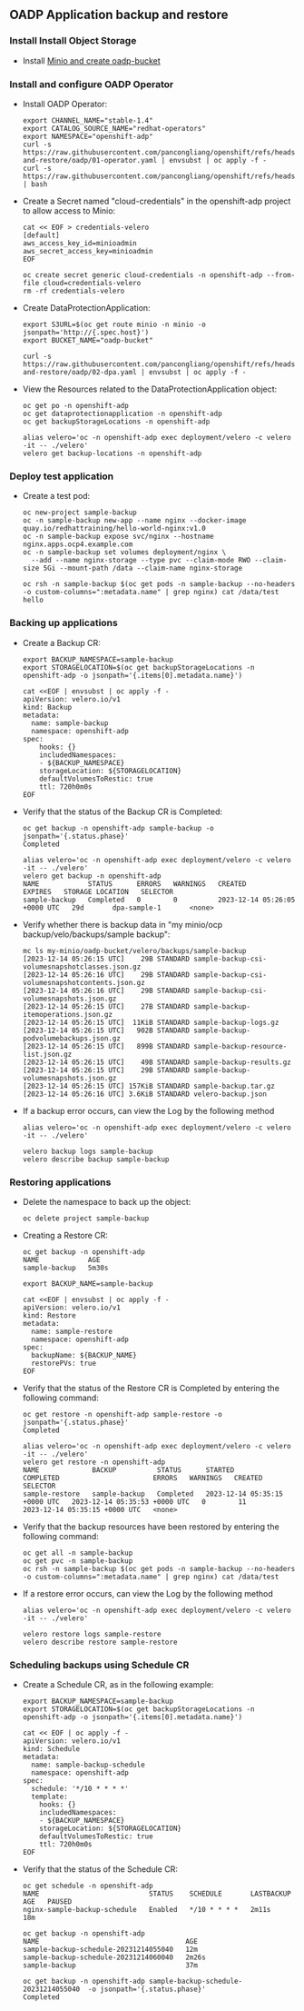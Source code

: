 ##  OADP Application backup and restore

### Install Install Object Storage

* Install [Minio and create oadp-bucket](/storage/minio/readme.md)

### Install and configure OADP Operator

* Install OADP Operator:
  ```
  export CHANNEL_NAME="stable-1.4"
  export CATALOG_SOURCE_NAME="redhat-operators"
  export NAMESPACE="openshift-adp"
  curl -s https://raw.githubusercontent.com/pancongliang/openshift/refs/heads/main/backup-and-restore/oadp/01-operator.yaml | envsubst | oc apply -f -
  curl -s https://raw.githubusercontent.com/pancongliang/openshift/refs/heads/main/operator/approve_ip.sh | bash
  ```

* Create a Secret named "cloud-credentials" in the openshift-adp project to allow access to Minio:
  ```
  cat << EOF > credentials-velero
  [default]
  aws_access_key_id=minioadmin
  aws_secret_access_key=minioadmin
  EOF

  oc create secret generic cloud-credentials -n openshift-adp --from-file cloud=credentials-velero
  rm -rf credentials-velero
  ```

* Create DataProtectionApplication:
  ```
  export S3URL=$(oc get route minio -n minio -o jsonpath='http://{.spec.host}')
  export BUCKET_NAME="oadp-bucket"
  
  curl -s https://raw.githubusercontent.com/pancongliang/openshift/refs/heads/main/backup-and-restore/oadp/02-dpa.yaml | envsubst | oc apply -f -
  ```

* View the Resources related to the DataProtectionApplication object:
  ```
  oc get po -n openshift-adp
  oc get dataprotectionapplication -n openshift-adp
  oc get backupStorageLocations -n openshift-adp

  alias velero='oc -n openshift-adp exec deployment/velero -c velero -it -- ./velero'
  velero get backup-locations -n openshift-adp
  ```

### Deploy test application
* Create a test pod:
  ```
  oc new-project sample-backup
  oc -n sample-backup new-app --name nginx --docker-image quay.io/redhattraining/hello-world-nginx:v1.0
  oc -n sample-backup expose svc/nginx --hostname nginx.apps.ocp4.example.com
  oc -n sample-backup set volumes deployment/nginx \
    --add --name nginx-storage --type pvc --claim-mode RWO --claim-size 5Gi --mount-path /data --claim-name nginx-storage

  oc rsh -n sample-backup $(oc get pods -n sample-backup --no-headers -o custom-columns=":metadata.name" | grep nginx) cat /data/test
  hello
  ```

### Backing up applications

* Create a Backup CR:
  ```
  export BACKUP_NAMESPACE=sample-backup
  export STORAGELOCATION=$(oc get backupStorageLocations -n openshift-adp -o jsonpath='{.items[0].metadata.name}')
  
  cat <<EOF | envsubst | oc apply -f -
  apiVersion: velero.io/v1
  kind: Backup
  metadata:
    name: sample-backup
    namespace: openshift-adp
  spec:
      hooks: {}
      includedNamespaces:
      - ${BACKUP_NAMESPACE}
      storageLocation: ${STORAGELOCATION}
      defaultVolumesToRestic: true 
      ttl: 720h0m0s
  EOF
  ```

* Verify that the status of the Backup CR is Completed:
  ```
  oc get backup -n openshift-adp sample-backup -o jsonpath='{.status.phase}'
  Completed

  alias velero='oc -n openshift-adp exec deployment/velero -c velero -it -- ./velero'
  velero get backup -n openshift-adp
  NAME            STATUS      ERRORS   WARNINGS   CREATED                         EXPIRES   STORAGE LOCATION   SELECTOR
  sample-backup   Completed   0        0          2023-12-14 05:26:05 +0000 UTC   29d       dpa-sample-1       <none>
  ```

* Verify whether there is backup data in "my minio/ocp backup/velo/backups/sample backup":
  ```
  mc ls my-minio/oadp-bucket/velero/backups/sample-backup
  [2023-12-14 05:26:15 UTC]    29B STANDARD sample-backup-csi-volumesnapshotclasses.json.gz
  [2023-12-14 05:26:16 UTC]    29B STANDARD sample-backup-csi-volumesnapshotcontents.json.gz
  [2023-12-14 05:26:16 UTC]    29B STANDARD sample-backup-csi-volumesnapshots.json.gz
  [2023-12-14 05:26:15 UTC]    27B STANDARD sample-backup-itemoperations.json.gz
  [2023-12-14 05:26:15 UTC]  11KiB STANDARD sample-backup-logs.gz
  [2023-12-14 05:26:15 UTC]   902B STANDARD sample-backup-podvolumebackups.json.gz
  [2023-12-14 05:26:15 UTC]   899B STANDARD sample-backup-resource-list.json.gz
  [2023-12-14 05:26:15 UTC]    49B STANDARD sample-backup-results.gz
  [2023-12-14 05:26:15 UTC]    29B STANDARD sample-backup-volumesnapshots.json.gz
  [2023-12-14 05:26:15 UTC] 157KiB STANDARD sample-backup.tar.gz
  [2023-12-14 05:26:16 UTC] 3.6KiB STANDARD velero-backup.json
  ```

* If a backup error occurs, can view the Log by the following method
  ```
  alias velero='oc -n openshift-adp exec deployment/velero -c velero -it -- ./velero'

  velero backup logs sample-backup
  velero describe backup sample-backup
  ```
###  Restoring applications
* Delete the namespace to back up the object:
  ```
  oc delete project sample-backup
  ```
  
* Creating a Restore CR:
  ```
  oc get backup -n openshift-adp
  NAME            AGE
  sample-backup   5m30s

  export BACKUP_NAME=sample-backup
  
  cat <<EOF | envsubst | oc apply -f -
  apiVersion: velero.io/v1
  kind: Restore
  metadata:
    name: sample-restore
    namespace: openshift-adp
  spec:
    backupName: ${BACKUP_NAME}
    restorePVs: true
  EOF
  ```

* Verify that the status of the Restore CR is Completed by entering the following command:
  ```
  oc get restore -n openshift-adp sample-restore -o jsonpath='{.status.phase}'
  Completed

  alias velero='oc -n openshift-adp exec deployment/velero -c velero -it -- ./velero'
  velero get restore -n openshift-adp
  NAME             BACKUP          STATUS      STARTED                         COMPLETED                       ERRORS   WARNINGS   CREATED                         SELECTOR
  sample-restore   sample-backup   Completed   2023-12-14 05:35:15 +0000 UTC   2023-12-14 05:35:53 +0000 UTC   0        11         2023-12-14 05:35:15 +0000 UTC   <none>
  ```

* Verify that the backup resources have been restored by entering the following command:
  ```
  oc get all -n sample-backup  
  oc get pvc -n sample-backup
  oc rsh -n sample-backup $(oc get pods -n sample-backup --no-headers -o custom-columns=":metadata.name" | grep nginx) cat /data/test
  ```

* If a restore error occurs, can view the Log by the following method
  ```
  alias velero='oc -n openshift-adp exec deployment/velero -c velero -it -- ./velero'

  velero restore logs sample-restore
  velero describe restore sample-restore
  ```
  
### Scheduling backups using Schedule CR
* Create a Schedule CR, as in the following example:  
  ```
  export BACKUP_NAMESPACE=sample-backup
  export STORAGELOCATION=$(oc get backupStorageLocations -n openshift-adp -o jsonpath='{.items[0].metadata.name}')

  cat << EOF | oc apply -f -
  apiVersion: velero.io/v1
  kind: Schedule
  metadata:
    name: sample-backup-schedule
    namespace: openshift-adp
  spec:
    schedule: '*/10 * * * *'
    template:
      hooks: {}
      includedNamespaces:
      - ${BACKUP_NAMESPACE}
      storageLocation: ${STORAGELOCATION}
      defaultVolumesToRestic: true 
      ttl: 720h0m0s
  EOF
  ```

* Verify that the status of the Schedule CR:
  ```
  oc get schedule -n openshift-adp
  NAME                           STATUS    SCHEDULE       LASTBACKUP   AGE   PAUSED
  nginx-sample-backup-schedule   Enabled   */10 * * * *   2m11s        18m 

  oc get backup -n openshift-adp
  NAME                                    AGE
  sample-backup-schedule-20231214055040   12m
  sample-backup-schedule-20231214060040   2m26s
  sample-backup                           37m
 
  oc get backup -n openshift-adp sample-backup-schedule-20231214055040  -o jsonpath='{.status.phase}'
  Completed
  ```
